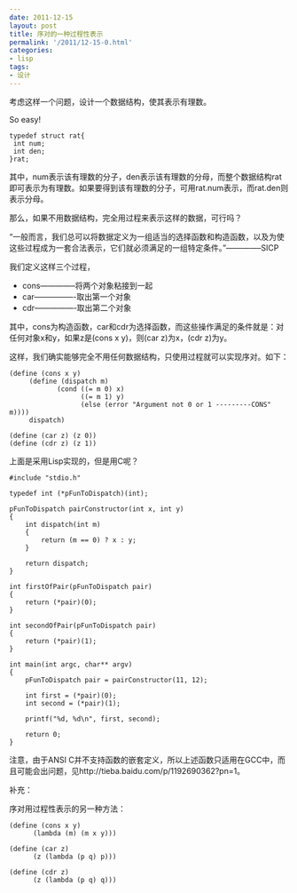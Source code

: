 ```yaml
---
date: 2011-12-15
layout: post
title: 序对的一种过程性表示
permalink: '/2011/12-15-0.html'
categories:
- lisp
tags:
- 设计
---
```



考虑这样一个问题，设计一个数据结构，使其表示有理数。

So easy!

	typedef struct rat{  
	 int num;  
	 int den;  
	}rat;

其中，num表示该有理数的分子，den表示该有理数的分母，而整个数据结构rat即可表示为有理数。如果要得到该有理数的分子，可用rat.num表示，而rat.den则表示分母。

那么，如果不用数据结构，完全用过程来表示这样的数据，可行吗？

“一般而言，我们总可以将数据定义为一组适当的选择函数和构造函数，以及为使这些过程成为一套合法表示，它们就必须满足的一组特定条件。”————–SICP

我们定义这样三个过程，

* cons————–将两个对象粘接到一起
* car—————-取出第一个对象
* cdr—————-取出第二个对象

其中，cons为构造函数，car和cdr为选择函数，而这些操作满足的条件就是：对任何对象x和y，如果z是(cons x y)，则(car z)为x，(cdr z)为y。

这样，我们确实能够完全不用任何数据结构，只使用过程就可以实现序对。如下：

	(define (cons x y)  
	     (define (dispatch m)  
	            (cond ((= m 0) x)  
	                  ((= m 1) y)  
	                  (else (error "Argument not 0 or 1 ---------CONS" m))))  
	     dispatch)  
	 
	(define (car z) (z 0))  
	(define (cdr z) (z 1))

上面是采用Lisp实现的，但是用C呢？

	#include "stdio.h"  
	 
	typedef int (*pFunToDispatch)(int);  
	 
	pFunToDispatch pairConstructor(int x, int y)  
	{  
	    int dispatch(int m)  
	    {  
	        return (m == 0) ? x : y;  
	    }  
	 
	    return dispatch;  
	}  
	 
	int firstOfPair(pFunToDispatch pair)  
	{  
	    return (*pair)(0);  
	}  
	 
	int secondOfPair(pFunToDispatch pair)  
	{  
	    return (*pair)(1);  
	}  
	 
	int main(int argc, char** argv)  
	{  
	    pFunToDispatch pair = pairConstructor(11, 12);  
	 
	    int first = (*pair)(0);  
	    int second = (*pair)(1);  
	 
	    printf("%d, %d\n", first, second);  
	 
	    return 0;  
	}

注意，由于ANSI C并不支持函数的嵌套定义，所以上述函数只适用在GCC中，而且可能会出问题，见http://tieba.baidu.com/p/1192690362?pn=1。

补充：

序对用过程性表示的另一种方法：

	(define (cons x y)  
	      (lambda (m) (m x y)))  
	 
	(define (car z)  
	      (z (lambda (p q) p)))  
	 
	(define (cdr z)  
	      (z (lambda (p q) q)))